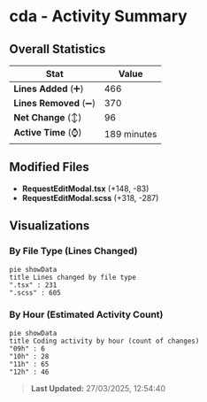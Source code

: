# cda - Activity Summary 

## Overall Statistics

| Stat                   | Value                                                             |
| ---------------------- | ----------------------------------------------------------------- |
| **Lines Added** (➕)   | 466                                          |
| **Lines Removed** (➖) | 370                                        |
| **Net Change** (↕)    | 96                |
| **Active Time** (⌚)   | 189 minutes |


## Modified Files
- **RequestEditModal.tsx** (+148, -83)
- **RequestEditModal.scss** (+318, -287)

## Visualizations

### By File Type (Lines Changed)

```mermaid
pie showData
title Lines changed by file type
".tsx" : 231
".scss" : 605
```

### By Hour (Estimated Activity Count)

```mermaid
pie showData
title Coding activity by hour (count of changes)
"09h" : 6
"10h" : 28
"11h" : 65
"12h" : 46
```


> **Last Updated:** 27/03/2025, 12:54:40